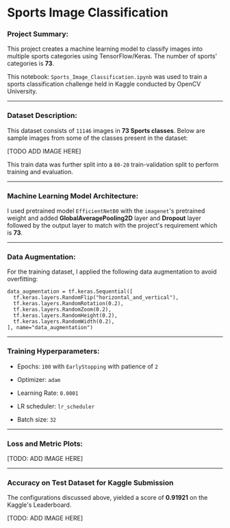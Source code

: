 # Sports Image Classification

### Project Summary:
This project creates a machine learning model to classify images into multiple sports categories using TensorFlow/Keras. The number of sports' categories is **73**.

This notebook: `Sports_Image_Classification.ipynb` was used to train a sports classification challenge held in Kaggle conducted by OpenCV University.

---

### Dataset Description:

This dataset consists of `11146` images in **73 Sports classes**. Below are sample images from some of the classes present in the dataset:

[TODO ADD IMAGE HERE]

This train data was further split into a `80-20` train-validation split to perform training and evaluation.

---

### Machine Learning Model Architecture:

I used pretrained model `EfficientNetB0` with the `imagenet`'s pretrained weight and added **GlobalAveragePooling2D** layer and **Dropout** layer followed by the output layer to match with the project's requirement which is **73**.

---

### Data Augmentation:

For the training dataset, I applied the following data augmentation to avoid overfitting:

```
data_augmentation = tf.keras.Sequential([
  tf.keras.layers.RandomFlip("horizontal_and_vertical"),
  tf.keras.layers.RandomRotation(0.2),
  tf.keras.layers.RandomZoom(0.2),
  tf.keras.layers.RandomHeight(0.2),
  tf.keras.layers.RandomWidth(0.2),
], name="data_augmentation")
```

---

### Training Hyperparameters:

* Epochs: `100` with `EarlyStopping` with patience of `2`
  
* Optimizer: `adam`

* Learning Rate: `0.0001`

* LR scheduler: `lr_scheduler`

* Batch size: `32`

---

### Loss and Metric Plots:

[TODO: ADD IMAGE HERE]

---

### Accuracy on Test Dataset for Kaggle Submission

The configurations discussed above, yielded a score of **0.91921** on the Kaggle's Leaderboard.

[TODO: ADD IMAGE HERE]

